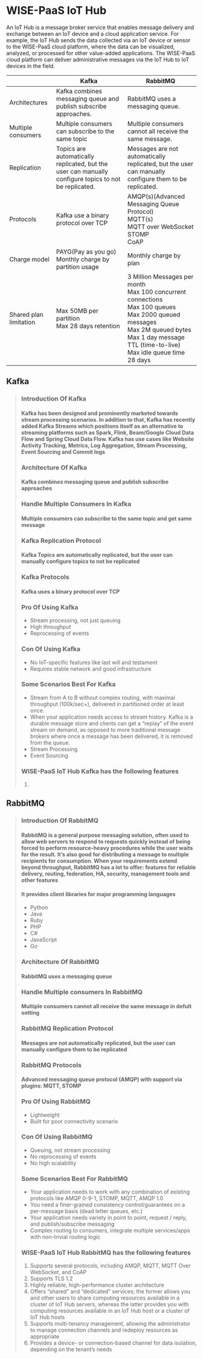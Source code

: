 # WISE-PaaS IoT Hub  
An IoT Hub is a message broker service that enables message delivery and exchange between an IoT device and a cloud application service. For example, the IoT Hub sends the data collected via an IoT device or sensor to the WISE-PaaS cloud platform, where the data can be visualized, analyzed, or processed for other value-added applications. The WISE-PaaS cloud platform can deliver administrative messages via the IoT Hub to IoT devices in the field.

|                |Kafka                          |RabbitMQ                     |
|----------------|-------------------------------|-----------------------------|
|Architectures|Kafka combines messaging queue and publish subscribe approaches.|RabbitMQ uses a messaging queue.|
|Multiple consumers|Multiple consumers can subscribe to the same topic|Multiple consumers cannot all receive the same message.|
|Replication|Topics are automatically replicated, but the user can manually configure topics to not be replicated.|Messages are not automatically replicated, but the user can manually configure them to be replicated.|
|Protocols|Kafka use a binary protocol over TCP|AMQP(s)(Advanced Messaging Queue Protocol)<br>MQTT(s)<br>MQTT over WebSocket<br>STOMP<br>CoAP|
|Charge model|PAYG(Pay as you go)<br>Monthly charge by partition usage|Monthly charge by plan
|Shared plan limitation|Max 50MB per partition<br>Max 28 days retention|3 Million Messages per month<br>Max 100 concurrent connections<br>Max 100 queues<br>Max 2000 queued messages<br>Max 2M queued bytes<br>Max 1 day message TTL (time-to-live)<br>Max idle queue time 28 days|

## Kafka  
> ### Introduction Of Kafka
>
> #### Kafka has been designed and prominently marketed towards stream processing scenarios. In addition to that, Kafka has recently added Kafka Streams which positions itself as an alternative to streaming platforms such as Spark, Flink, Beam/Google Cloud Data Flow and Spring Cloud Data Flow. Kafka has use cases like Website Activity Tracking, Metrics, Log Aggregation, Stream Processing, Event Sourcing and Commit logs
>
> ### Architecture Of Kafka
>
> #### Kafka combines messaging queue and publish subscribe approaches
>
> ### Handle Multiple Consumers In Kafka
>
> #### Multiple consumers can subscribe to the same topic and get same message
>
> ### Kafka Replication Protocol
>
> #### Kafka Topics are automatically replicated, but the user can manually configure topics to not be replicated
>
> ### Kafka Protocols
>
> #### Kafka uses a binary protocol over TCP
>
> ### Pro Of Using Kafka
>
> * Stream processing, not just queuing
> * High throughput
> * Reprocessing of events
>
> ### Con Of Using Kafka
>
> * No IoT-specific features like last will and testament
> * Requires stable network and good infrastructure
>
> ### Some Scenarios Best For Kafka
>
> * Stream from A to B without complex routing, with maximal throughput (100k/sec+), delivered in partitioned order at least once.
> * When your application needs access to stream history. Kafka is a durable message store and clients can get a “replay” of the event stream on demand, as opposed to more traditional message brokers where once a message has been delivered, it is removed from the queue.
> * Stream Processing
> * Event Sourcing
>
> ### WISE-PaaS IoT Hub Kafka has the following features
>
> 1. 

## RabbitMQ  
> ### Introduction Of RabbitMQ
>
> #### RabbitMQ is a general purpose messaging solution, often used to allow web servers to respond to requests quickly instead of being forced to perform resource-heavy procedures while the user waits for the result. It’s also good for distributing a message to multiple recipients for consumption. When your requirements extend beyond throughput, RabbitMQ has a lot to offer: features for reliable delivery, routing, federation, HA, security, management tools and other features
>
> #### It provides client libraries for major programming languages
>
> * Python
> * Java
> * Ruby
> * PHP
> * C#
> * JavaScript
> * Go
>
> ### Architecture Of RabbitMQ
>
> #### RabbitMQ uses a messaging queue
>
> ### Handle Multiple consumers In RabbitMQ
>
> #### Multiple consumers cannot all receive the same message in defult setting
>
> ### RabbitMQ Replication Protocol
>
> #### Messages are not automatically replicated, but the user can manually configure them to be replicated
>
> ### RabbitMQ Protocols
>
> #### Advanced messaging queue protocol (AMQP) with support via plugins: MQTT, STOMP
>
> ### Pro Of Using RabbitMQ
>
> * Lightweight
> * Built for poor connectivity scenario
>
> ### Con Of Using RabbitMQ
>
> * Queuing, not stream processing
> * No reprocessing of events
> * No high scalability
>
> ### Some Scenarios Best For RabbitMQ
>
> * Your application needs to work with any combination of existing protocols like AMQP 0-9-1, STOMP, MQTT, AMQP 1.0
> * You need a finer-grained consistency control/guarantees on a per-message basis (dead letter queues, etc.)
> * Your application needs variety in point to point, request / reply, and publish/subscribe messaging
> * Complex routing to consumers, integrate multiple services/apps with non-trivial routing logic
>
> ### WISE-PaaS IoT Hub RabbitMQ has the following features
>
> 1. Supports several protocols, including AMQP, MQTT, MQTT Over WebSocket, and CoAP
> 2. Supports TLS 1.2
> 3. Highly reliable, high-performance cluster architecture
> 4. Offers “shared” and “dedicated” services; the former allows you and other users to share computing resources available in a cluster of IoT Hub servers, whereas the latter provides you with computing resources available in an IoT Hub host or a cluster of IoT Hub hosts
> 5. Supports multi-tenancy management, allowing the administrator to manage connection channels and redeploy resources as appropriate
> 6. Provides a device- or connection-based channel for data isolation, depending on the tenant’s needs


